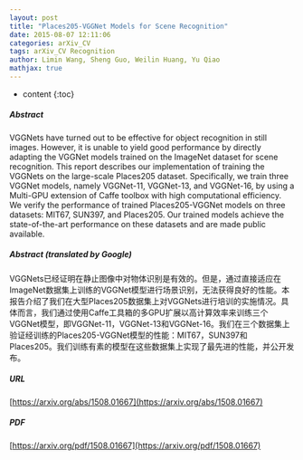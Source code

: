 ```yaml
---
layout: post
title: "Places205-VGGNet Models for Scene Recognition"
date: 2015-08-07 12:11:06
categories: arXiv_CV
tags: arXiv_CV Recognition
author: Limin Wang, Sheng Guo, Weilin Huang, Yu Qiao
mathjax: true
---
```


* content
{:toc}

##### Abstract
VGGNets have turned out to be effective for object recognition in still images. However, it is unable to yield good performance by directly adapting the VGGNet models trained on the ImageNet dataset for scene recognition. This report describes our implementation of training the VGGNets on the large-scale Places205 dataset. Specifically, we train three VGGNet models, namely VGGNet-11, VGGNet-13, and VGGNet-16, by using a Multi-GPU extension of Caffe toolbox with high computational efficiency. We verify the performance of trained Places205-VGGNet models on three datasets: MIT67, SUN397, and Places205. Our trained models achieve the state-of-the-art performance on these datasets and are made public available.

##### Abstract (translated by Google)
VGGNets已经证明在静止图像中对物体识别是有效的。但是，通过直接适应在ImageNet数据集上训练的VGGNet模型进行场景识别，无法获得良好的性能。本报告介绍了我们在大型Places205数据集上对VGGNets进行培训的实施情况。具体而言，我们通过使用Caffe工具箱的多GPU扩展以高计算效率来训练三个VGGNet模型，即VGGNet-11，VGGNet-13和VGGNet-16。我们在三个数据集上验证经训练的Places205-VGGNet模型的性能：MIT67，SUN397和Places205。我们训练有素的模型在这些数据集上实现了最先进的性能，并公开发布。

##### URL
[https://arxiv.org/abs/1508.01667](https://arxiv.org/abs/1508.01667)

##### PDF
[https://arxiv.org/pdf/1508.01667](https://arxiv.org/pdf/1508.01667)

